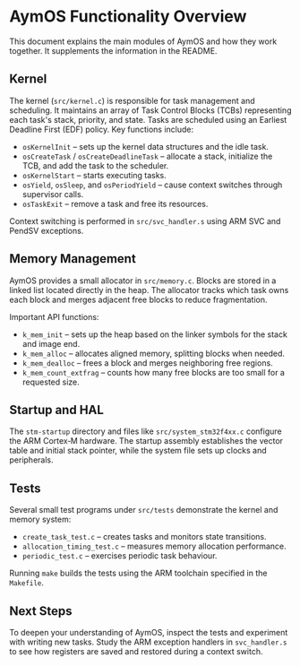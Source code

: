 # AymOS Functionality Overview

This document explains the main modules of AymOS and how they work together. It supplements the information in the README.

## Kernel

The kernel (`src/kernel.c`) is responsible for task management and scheduling. It maintains an array of Task Control Blocks (TCBs) representing each task's stack, priority, and state. Tasks are scheduled using an Earliest Deadline First (EDF) policy. Key functions include:

- `osKernelInit` – sets up the kernel data structures and the idle task.
- `osCreateTask` / `osCreateDeadlineTask` – allocate a stack, initialize the TCB, and add the task to the scheduler.
- `osKernelStart` – starts executing tasks.
- `osYield`, `osSleep`, and `osPeriodYield` – cause context switches through supervisor calls.
- `osTaskExit` – remove a task and free its resources.

Context switching is performed in `src/svc_handler.s` using ARM SVC and PendSV exceptions.

## Memory Management

AymOS provides a small allocator in `src/memory.c`. Blocks are stored in a linked list located directly in the heap. The allocator tracks which task owns each block and merges adjacent free blocks to reduce fragmentation.

Important API functions:

- `k_mem_init` – sets up the heap based on the linker symbols for the stack and image end.
- `k_mem_alloc` – allocates aligned memory, splitting blocks when needed.
- `k_mem_dealloc` – frees a block and merges neighboring free regions.
- `k_mem_count_extfrag` – counts how many free blocks are too small for a requested size.

## Startup and HAL

The `stm-startup` directory and files like `src/system_stm32f4xx.c` configure the ARM Cortex‑M hardware. The startup assembly establishes the vector table and initial stack pointer, while the system file sets up clocks and peripherals.

## Tests

Several small test programs under `src/tests` demonstrate the kernel and memory system:

- `create_task_test.c` – creates tasks and monitors state transitions.
- `allocation_timing_test.c` – measures memory allocation performance.
- `periodic_test.c` – exercises periodic task behaviour.

Running `make` builds the tests using the ARM toolchain specified in the `Makefile`.

## Next Steps

To deepen your understanding of AymOS, inspect the tests and experiment with writing new tasks. Study the ARM exception handlers in `svc_handler.s` to see how registers are saved and restored during a context switch.
